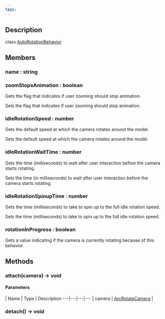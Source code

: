 ```yaml
---
TAGS:
---
```

## Description

class [AutoRotationBehavior](/classes/3.1/AutoRotationBehavior)



## Members

### name : string



### zoomStopsAnimation : boolean

Gets the flag that indicates if user zooming should stop animation.

Sets the flag that indicates if user zooming should stop animation.

### idleRotationSpeed : number

Gets the default speed at which the camera rotates around the model.

Sets the default speed at which the camera rotates around the model.

### idleRotationWaitTime : number

Gets the time (milliseconds) to wait after user interaction before the camera starts rotating.

Sets the time (in milliseconds) to wait after user interaction before the camera starts rotating.

### idleRotationSpinupTime : number

Gets the time (milliseconds) to take to spin up to the full idle rotation speed.

Sets the time (milliseconds) to take to spin up to the full idle rotation speed.

### rotationInProgress : boolean

Gets a value indicating if the camera is currently rotating because of this behavior

## Methods

### attach(camera) &rarr; void



#### Parameters
 | Name | Type | Description
---|---|---|---
 | camera | [ArcRotateCamera](/classes/3.1/ArcRotateCamera) | 

### detach() &rarr; void



